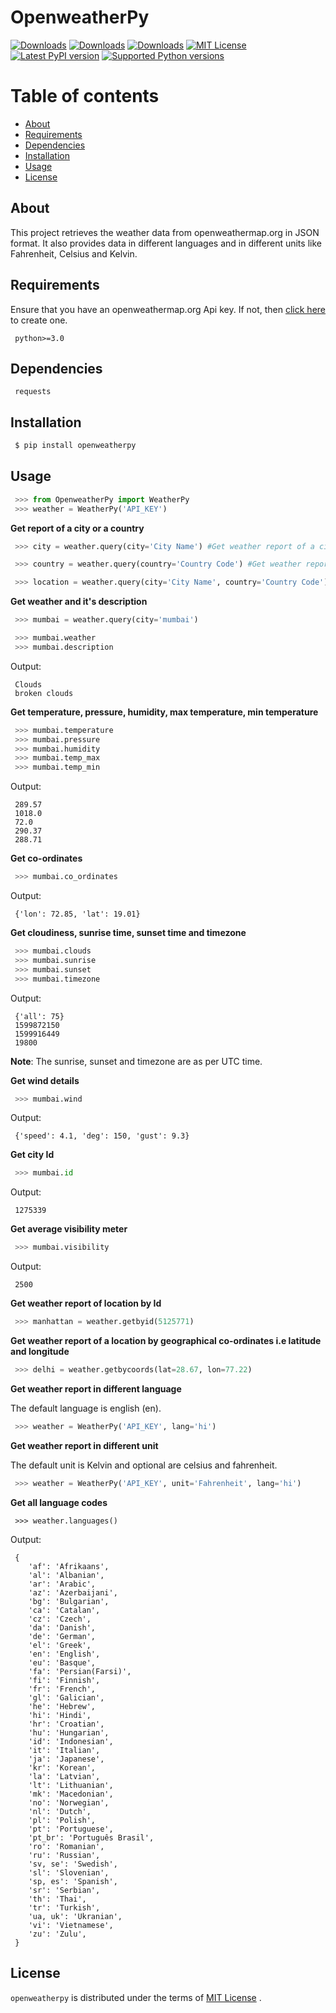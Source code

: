# OpenweatherPy

[![Downloads](https://pepy.tech/badge/openweatherpy)](https://pepy.tech/project/openweatherpy)
[![Downloads](https://pepy.tech/badge/openweatherpy/month)](https://pepy.tech/project/openweatherpy/month)
[![Downloads](https://pepy.tech/badge/openweatherpy/week)](https://pepy.tech/project/openweatherpy/week)
[![MIT License](https://img.shields.io/badge/License-MIT-yellow.svg)](https://opensource.org/licenses/MIT)
[![Latest PyPI version](https://img.shields.io/pypi/v/openweatherpy.svg)](https://pypi.org/project/openweatherpy)
[![Supported Python versions](https://img.shields.io/pypi/pyversions/openweatherpy.svg)](https://pypi.org/project/openweatherpy)

Table of contents
================
 * [About](#about)
 * [Requirements](#requirements)
 * [Dependencies](#dependencies) 
 * [Installation](#installation)
 * [Usage](#usage) 
 * [License](#license) 

## About
This project retrieves the weather data from openweathermap.org in JSON format. It also provides data in different languages and in different units like Fahrenheit, Celsius and Kelvin. 

## Requirements
Ensure that you have an openweathermap.org Api key. If not, then [click here](https://openweathermap.org/api) to create one. 
```
 python>=3.0
```

## Dependencies
```
 requests
```

##  Installation
```python
 $ pip install openweatherpy
```

## Usage
```python
 >>> from OpenweatherPy import WeatherPy
 >>> weather = WeatherPy('API_KEY')
```

**Get report of a city or a country**
```python
 >>> city = weather.query(city='City Name') #Get weather report of a city

 >>> country = weather.query(country='Country Code') #Get weather report of a country

 >>> location = weather.query(city='City Name', country='Country Code') #City and Country keywords and can be used at a same time
```

**Get weather and it's description**
```python
 >>> mumbai = weather.query(city='mumbai')

 >>> mumbai.weather
 >>> mumbai.description
```

Output:
```
 Clouds
 broken clouds
```

**Get temperature, pressure, humidity, max temperature, min temperature**
```python
 >>> mumbai.temperature
 >>> mumbai.pressure
 >>> mumbai.humidity
 >>> mumbai.temp_max
 >>> mumbai.temp_min
```

Output:
```
 289.57
 1018.0
 72.0
 290.37
 288.71
```

**Get co-ordinates**
```python
 >>> mumbai.co_ordinates
```

Output:
```
 {'lon': 72.85, 'lat': 19.01}
```

**Get cloudiness, sunrise time, sunset time and timezone**
```python
 >>> mumbai.clouds
 >>> mumbai.sunrise
 >>> mumbai.sunset
 >>> mumbai.timezone
```

Output:
```
 {'all': 75}
 1599872150
 1599916449
 19800
```
**Note**: The sunrise, sunset and timezone are as per UTC time. 

**Get wind details**
```python
 >>> mumbai.wind
```

Output:
```
 {'speed': 4.1, 'deg': 150, 'gust': 9.3}
```

**Get city Id**
```python
 >>> mumbai.id
```
Output:
```
 1275339
```

**Get average visibility meter**
```python
 >>> mumbai.visibility
```
Output:
```
 2500
```

**Get weather report of location by Id**
```python
 >>> manhattan = weather.getbyid(5125771) 
```

**Get weather report of a location by geographical co-ordinates i.e latitude and longitude**
```python
 >>> delhi = weather.getbycoords(lat=28.67, lon=77.22) 
```

**Get weather report in different language**

The default language is english (en). 
```python
 >>> weather = WeatherPy('API_KEY', lang='hi') 
```

**Get weather report in different unit**

The default unit is Kelvin and optional are celsius and fahrenheit. 
```python
 >>> weather = WeatherPy('API_KEY', unit='Fahrenheit', lang='hi') 
```

**Get all language codes**
```
 >>> weather.languages() 
```

Output:
```
 {
    'af': 'Afrikaans',
    'al': 'Albanian',
    'ar': 'Arabic',
    'az': 'Azerbaijani',
    'bg': 'Bulgarian',
    'ca': 'Catalan',
    'cz': 'Czech',
    'da': 'Danish',
    'de': 'German',
    'el': 'Greek',
    'en': 'English',
    'eu': 'Basque',
    'fa': 'Persian(Farsi)',
    'fi': 'Finnish',
    'fr': 'French',
    'gl': 'Galician',
    'he': 'Hebrew',
    'hi': 'Hindi',
    'hr': 'Croatian',
    'hu': 'Hungarian',
    'id': 'Indonesian',
    'it': 'Italian',
    'ja': 'Japanese',
    'kr': 'Korean',
    'la': 'Latvian',
    'lt': 'Lithuanian',
    'mk': 'Macedonian',
    'no': 'Norwegian',
    'nl': 'Dutch',
    'pl': 'Polish',
    'pt': 'Portuguese',
    'pt_br': 'Português Brasil',
    'ro': 'Romanian',
    'ru': 'Russian',
    'sv, se': 'Swedish',
    'sl': 'Slovenian',
    'sp, es': 'Spanish',
    'sr': 'Serbian',
    'th': 'Thai',
    'tr': 'Turkish',
    'ua, uk': 'Ukranian',
    'vi': 'Vietnamese',
    'zu': 'Zulu',
 }
```

## License
``openweatherpy`` is distributed under the terms of [MIT License](https://choosealicense.com/licenses/mit) . 

